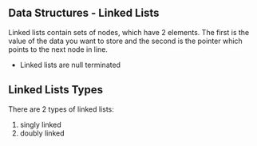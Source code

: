## Data Structures - Linked Lists

Linked lists contain sets of nodes, which have 2 elements. The first is the value of the data you want to store and the second is the pointer which points to the next node in line.

- Linked lists are null terminated

## Linked Lists Types

There are 2 types of linked lists:

1. singly linked
2. doubly linked
